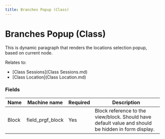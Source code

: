 ```yaml
---
title: Branches Popup (Class)
---
```


# Branches Popup (Class)

This is dynamic paragraph that renders the locations selection popup, based on current node.

Relates to:
 * [Class Sessions](Class Sessions.md)
 * [Class Location](Class Location.md)

### Fields
| Name  | Machine name | Required | Description |
| ------------- | ------------- | ------------- | ------------- |
| Block | field\_prgf_block | Yes | Block reference to the view/block. Should have default value and should be hidden in form display. |
